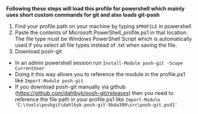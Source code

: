 **Following these steps will load this profile for powershell which mainly uses short custom commands for git and also loads git-posh**

1. Find your profile path on your machine by typing `$PROFILE` in powershell
2. Paste the contents of Microsoft.PowerShell_profile.ps1 in that location. The file type must be Windows PowerShell Script which is automatically used if you select all file types instead of .txt when saving the file.
3. Download posh-git
- In an admin powershell session run `Install-Module posh-git -Scope CurrentUser`
- Doing it this way allows you to reference the module in the profile.ps1 like `Import-Module posh-git`
- If you download posh-git manually via github (https://github.com/dahlbyk/posh-git/releases) then you need to reference the file path in your profile.ps1 like `Import-Module 'C:\tools\poshgit\dahlbyk-posh-git-9bda399\src\posh-git.psd1'`